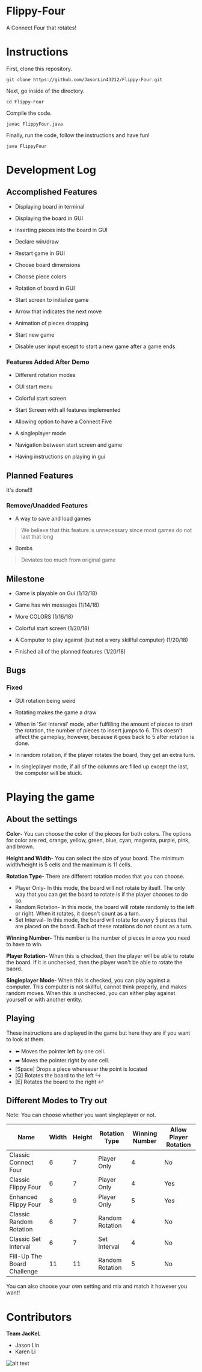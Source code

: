 # Flippy-Four

A Connect Four that rotates!


# Instructions

First, clone this repository.

```
git clone https://github.com/JasonLin43212/Flippy-Four.git
```

Next, go inside of the directory.

```
cd Flippy-Four
```

Compile the code.

```
javac FlippyFour.java
```

Finally, run the code, follow the instructions and have fun!

```
java FlippyFour
```

# Development Log

## Accomplished Features

* Displaying board in terminal

* Displaying the board in GUI

* Inserting pieces into the board in GUI

* Declare win/draw

* Restart game in GUI

* Choose board dimensions

* Choose piece colors

* Rotation of board in GUI

* Start screen to initialize game

* Arrow that indicates the next move

* Animation of pieces dropping

* Start new game

* Disable user input except to start a new game after a game ends

### Features Added After Demo

* Different rotation modes

* GUI start menu

* Colorful start screen

* Start Screen with all features implemented

* Allowing option to have a Connect Five

* A singleplayer mode

* Navigation between start screen and game

* Having instructions on playing in gui

## Planned Features
It's done!!!
### Remove/Unadded Features

* A way to save and load games
> We believe that this feature is unnecessary since most games do not last that long

* Bombs
> Deviates too much from original game

## Milestone

* Game is playable on Gui (1/12/18)

* Game has win messages (1/14/18)

* More COLORS (1/16/18)

* Colorful start screen (1/20/18)

* A Computer to play against (but not a very skillful computer) (1/20/18)

* Finished all of the planned features (1/20/18)

## Bugs

### Fixed

* GUI rotation being weird

* Rotating makes the game a draw

* When in 'Set Interval' mode, after fulfilling the amount of pieces to start the rotation, the number of pieces to insert jumps to 6. This doesn't affect the gameplay, however, because it goes back to 5 after rotation is done.

* In random rotation, if the player rotates the board, they get an extra turn.

* In singleplayer mode, if all of the columns are filled up except the last, the computer will be stuck.

# Playing the game

## About the settings

**Color-** You can choose the color of the pieces for both colors. The options for color are red, orange, yellow, green, blue, cyan, magenta, purple, pink, and brown.

**Height and Width-** You can select the size of your board. The minimum width/height is 5 cells and the maximum is 11 cells.

**Rotation Type-** There are different rotation modes that you can choose.
* Player Only- In this mode, the board will not rotate by itself. The only way that you can get the board to rotate is if the player chooses to do so.
* Random Rotation- In this mode, the board will rotate randomly to the left or right. When it rotates, it doesn't count as a turn.
* Set Interval- In this mode, the board will rotate for every 5 pieces that are placed on the board. Each of these rotations do not count as a turn.

**Winning Number-** This number is the number of pieces in a row you need to have to win.

**Player Rotation-** When this is checked, then the player will be able to rotate the board. If it is unchecked, then the player won't be able to rotate the baord.

**Singleplayer Mode-** When this is checked, you can play against a computer. This computer is not skillful, cannot think properly, and makes random moves. When this is unchecked, you can either play against yourself or with another entity.

## Playing

These instructions are displayed in the game but here they are if you want to look at them.

* ⬅️ Moves the pointer left by one cell.
* ➡️ Moves the pointer right by one cell.
* [Space] Drops a piece whereever the point is located
* [Q] Rotates the board to the left ↪️
* [E] Rotates the board to the right ↩️

## Different Modes to Try out

Note: You can choose whether you want singleplayer or not.

Name|Width|Height|Rotation Type|Winning Number|Allow Player Rotation
----|----|----|----|----|----
Classic Connect Four|6|7|Player Only|4|No
Classic Flippy Four|6|7|Player Only|4|Yes
Enhanced Flippy Four|8|9|Player Only|5|Yes
Classic Random Rotation|6|7|Random Rotation|4|No
Classic Set Interval|6|7|Set Interval|4|No
Fill-Up The Board Challenge|11|11|Random Rotation|5|No

You can also choose your own setting and mix and match it however you want!

# Contributors
**Team JacKeL**
* Jason Lin
* Karen Li



![alt text](http://www.krugerpark.co.za/images/1jackal-gc590a.jpg "A Jackel")

